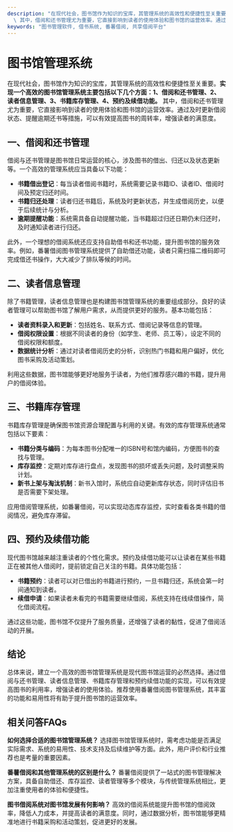 ```yaml
---
description: "在现代社会，图书馆作为知识的宝库，其管理系统的高效性和便捷性至关重要。**实现一个高效的图书馆管理系统主要包括以下几个方面：1、借阅和还书管理、2、读者信息管理、3、书籍库存管理、4、预约及续借功能。**\
  \ 其中，借阅和还书管理尤为重要，它直接影响到读者的使用体验和图书馆的运营效率。通过及时更新借阅状态、提醒逾期还书等措施，可以有效提高图书的周转率，增强读者的满意度。"
keywords: "图书管理软件, 借书系统, 番薯借阅, 共享借阅平台"
---
```

# 图书馆管理系统

在现代社会，图书馆作为知识的宝库，其管理系统的高效性和便捷性至关重要。**实现一个高效的图书馆管理系统主要包括以下几个方面：1、借阅和还书管理、2、读者信息管理、3、书籍库存管理、4、预约及续借功能。** 其中，借阅和还书管理尤为重要，它直接影响到读者的使用体验和图书馆的运营效率。通过及时更新借阅状态、提醒逾期还书等措施，可以有效提高图书的周转率，增强读者的满意度。

## **一、借阅和还书管理**

借阅与还书管理是图书馆日常运营的核心，涉及图书的借出、归还以及状态更新等。一个高效的管理系统应当具备以下功能：

- **书籍借出登记**：每当读者借阅书籍时，系统需要记录书籍ID、读者ID、借阅时间及预定归还时间。
- **书籍归还处理**：读者归还书籍后，系统及时更新状态，并生成借阅历史，以便于后续统计与分析。
- **逾期提醒功能**：系统需具备自动提醒功能，当书籍超过归还日期仍未归还时，及时通知读者进行归还。

此外，一个理想的借阅系统还应支持自助借书和还书功能，提升图书馆的服务效率。例如，番薯借阅图书管理系统提供了自助借还功能，读者只需扫描二维码即可完成借还书操作，大大减少了排队等候的时间。

## **二、读者信息管理**

除了书籍管理，读者信息管理也是构建图书馆管理系统的重要组成部分。良好的读者管理可以帮助图书馆了解用户需求，从而提供更好的服务。基本功能包括：

- **读者资料录入和更新**：包括姓名、联系方式、借阅记录等信息的管理。
- **借阅权限设置**：根据不同读者的身份（如学生、老师、员工等），设定不同的借阅权限和额度。
- **数据统计分析**：通过对读者借阅历史的分析，识别热门书籍和用户偏好，优化图书采购及活动策划。

利用这些数据，图书馆能够更好地服务于读者，为他们推荐感兴趣的书籍，提升用户的借阅体验。

## **三、书籍库存管理**

书籍库存管理是确保图书馆资源合理配置与利用的关键。有效的库存管理系统通常包括以下要素：

- **书籍分类与编码**：为每本图书分配唯一的ISBN号和馆内编码，方便图书的查找与管理。
- **库存监控**：定期对库存进行盘点，发现图书的损坏或丢失问题，及时调整采购计划。
- **新书上架与淘汰机制**：新书入馆时，系统应自动更新库存状态，同时评估旧书是否需要下架处理。

应用借阅管理系统，如番薯借阅，可以实现动态库存监控，实时查看各类书籍的借阅情况，避免库存滞留。

## **四、预约及续借功能**

现代图书馆越来越注重读者的个性化需求。预约及续借功能可以让读者在某些书籍正在被其他人借阅时，提前锁定自己关注的书籍。具体功能包括：

- **书籍预约**：读者可以对已借出的书籍进行预约，一旦书籍归还，系统会第一时间通知到读者。
- **续借申请**：如果读者未看完的书籍需要继续借阅，系统支持在线续借操作，简化借阅流程。

通过这些功能，图书馆不仅提升了服务质量，还增强了读者的黏性，促进了借阅活动的开展。

## **结论**

总体来说，建立一个高效的图书馆管理系统是现代图书馆运营的必然选择。通过借阅与还书管理、读者信息管理、书籍库存管理和预约续借功能的实现，可以有效提高图书的利用率，增强读者的使用体验。推荐使用番薯借阅图书管理系统，其丰富的功能和易用性将有助于提升图书馆的运营效率。

## 相关问答FAQs

**如何选择合适的图书馆管理系统？**
选择图书馆管理系统时，需考虑功能是否满足实际需求、系统的易用性、技术支持及后续维护等方面。此外，用户评价和行业推荐也是考量的重要因素。

**番薯借阅和其他管理系统的区别是什么？**
番薯借阅提供了一站式的图书管理解决方案，具备自助借还、库存监控、读者管理等多个模块，与传统管理系统相比，更加注重使用者的体验和便捷性。

**图书借阅系统对图书馆发展有何影响？**
高效的借阅系统能提升图书馆的借阅效率，降低人力成本，并提高读者的满意度。同时，通过数据分析，图书馆能够更精准地进行书籍采购和活动策划，促进更好的发展。
